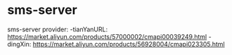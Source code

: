 # sms-server 

sms-server
provider:
 -tianYanURL: https://market.aliyun.com/products/57000002/cmapi00039249.html
 -dingXin: https://market.aliyun.com/products/56928004/cmapi023305.html


